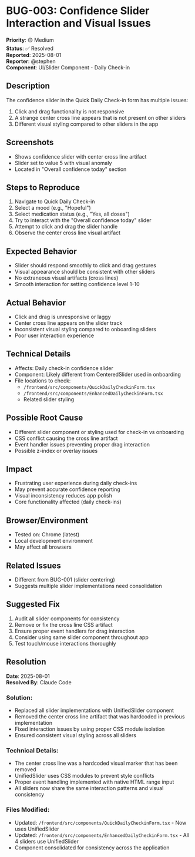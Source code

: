 # BUG-003: Confidence Slider Interaction and Visual Issues

**Priority**: 🟡 Medium  
**Status**: ✅ Resolved  
**Reported**: 2025-08-01  
**Reporter**: @stephen  
**Component**: UI/Slider Component - Daily Check-in  

## Description
The confidence slider in the Quick Daily Check-in form has multiple issues:
1. Click and drag functionality is not responsive
2. A strange center cross line appears that is not present on other sliders
3. Different visual styling compared to other sliders in the app

## Screenshots
- Shows confidence slider with center cross line artifact
- Slider set to value 5 with visual anomaly
- Located in "Overall confidence today" section

## Steps to Reproduce
1. Navigate to Quick Daily Check-in
2. Select a mood (e.g., "Hopeful")
3. Select medication status (e.g., "Yes, all doses")
4. Try to interact with the "Overall confidence today" slider
5. Attempt to click and drag the slider handle
6. Observe the center cross line visual artifact

## Expected Behavior
- Slider should respond smoothly to click and drag gestures
- Visual appearance should be consistent with other sliders
- No extraneous visual artifacts (cross lines)
- Smooth interaction for setting confidence level 1-10

## Actual Behavior
- Click and drag is unresponsive or laggy
- Center cross line appears on the slider track
- Inconsistent visual styling compared to onboarding sliders
- Poor user interaction experience

## Technical Details
- Affects: Daily check-in confidence slider
- Component: Likely different from CenteredSlider used in onboarding
- File locations to check:
  - `/frontend/src/components/QuickDailyCheckinForm.tsx`
  - `/frontend/src/components/EnhancedDailyCheckinForm.tsx`
  - Related slider styling

## Possible Root Cause
- Different slider component or styling used for check-in vs onboarding
- CSS conflict causing the cross line artifact
- Event handler issues preventing proper drag interaction
- Possible z-index or overlay issues

## Impact
- Frustrating user experience during daily check-ins
- May prevent accurate confidence reporting
- Visual inconsistency reduces app polish
- Core functionality affected (daily check-ins)

## Browser/Environment
- Tested on: Chrome (latest)
- Local development environment
- May affect all browsers

## Related Issues
- Different from BUG-001 (slider centering)
- Suggests multiple slider implementations need consolidation

## Suggested Fix
1. Audit all slider components for consistency
2. Remove or fix the cross line CSS artifact
3. Ensure proper event handlers for drag interaction
4. Consider using same slider component throughout app
5. Test touch/mouse interactions thoroughly

## Resolution
**Date**: 2025-08-01  
**Resolved By**: Claude Code  

### Solution:
- Replaced all slider implementations with UnifiedSlider component
- Removed the center cross line artifact that was hardcoded in previous implementation
- Fixed interaction issues by using proper CSS module isolation
- Ensured consistent visual styling across all sliders

### Technical Details:
- The center cross line was a hardcoded visual marker that has been removed
- UnifiedSlider uses CSS modules to prevent style conflicts
- Proper event handling implemented with native HTML range input
- All sliders now share the same interaction patterns and visual consistency

### Files Modified:
- Updated: `/frontend/src/components/QuickDailyCheckinForm.tsx` - Now uses UnifiedSlider
- Updated: `/frontend/src/components/EnhancedDailyCheckinForm.tsx` - All 4 sliders use UnifiedSlider
- Component consolidated for consistency across the application